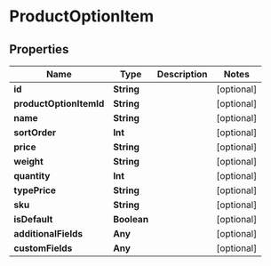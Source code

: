 

# ProductOptionItem


## Properties

Name | Type | Description | Notes
------------ | ------------- | ------------- | -------------
**id** | **String** |  |  [optional]
**productOptionItemId** | **String** |  |  [optional]
**name** | **String** |  |  [optional]
**sortOrder** | **Int** |  |  [optional]
**price** | **String** |  |  [optional]
**weight** | **String** |  |  [optional]
**quantity** | **Int** |  |  [optional]
**typePrice** | **String** |  |  [optional]
**sku** | **String** |  |  [optional]
**isDefault** | **Boolean** |  |  [optional]
**additionalFields** | **Any** |  |  [optional]
**customFields** | **Any** |  |  [optional]



